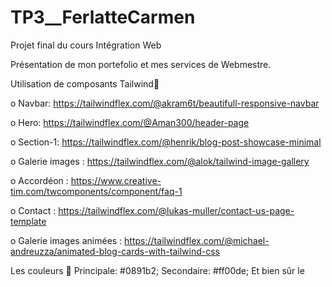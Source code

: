 # TP3__FerlatteCarmen
Projet final du cours Intégration Web

Présentation de mon portefolio et mes services de Webmestre.

Utilisation de composants Tailwind🧮 

o Navbar: https://tailwindflex.com/@akram6t/beautifull-responsive-navbar

o Hero: https://tailwindflex.com/@Aman300/header-page 

o Section-1: https://tailwindflex.com/@henrik/blog-post-showcase-minimal

o Galerie images : https://tailwindflex.com/@alok/tailwind-image-gallery

o Accordéon : https://www.creative-tim.com/twcomponents/component/faq-1

o Contact : https://tailwindflex.com/@lukas-muller/contact-us-page-template

o Galerie images animées : 
https://tailwindflex.com/@michael-andreuzza/animated-blog-cards-with-tailwind-css


Les couleurs 🧮 
    Principale: #0891b2;
    Secondaire: #ff00de;
    Et bien sûr le 
